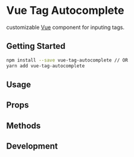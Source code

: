 # Vue Tag Autocomplete
customizable [Vue](https://vuejs.org) component for inputing tags.

## Getting Started

```bash
npm install --save vue-tag-autocomplete // OR
yarn add vue-tag-autocomplete
```

## Usage

## Props

## Methods

## Development

